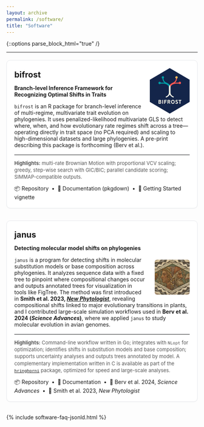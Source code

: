 ```yaml
---
layout: archive
permalink: /software/
title: "Software"
---
```


{::options parse_block_html="true" /}

<style>
/* Lightweight, page-local styling that works with most Jekyll themes */
.software-card {
  border: 1px solid var(--color-border, #e5e7eb);
  border-radius: 10px;
  padding: 1.25rem;
  margin: 1.25rem 0 2rem;
  background: var(--color-bg, #fff);
  box-shadow: 0 1px 2px rgba(0,0,0,0.04);
}
.software-card h2, .software-card h3 {
  margin-top: 0.2rem;
  margin-bottom: 0.25rem;
  font-size: 1.35rem;
}
.software-meta {
  font-size: 0.95rem;
  color: var(--color-muted, #555);
  margin-bottom: 0.75rem;
}
.software-meta small {
  font-size: 0.85em;
  line-height: 1.4;
  display: block;
}
.software-actions a {
  text-decoration: none;
  border-bottom: 1px solid transparent;
}
.software-actions a:hover {
  border-bottom-color: currentColor;
}
.software-logo {
  float: right;
  margin-left: 1rem;
  margin-bottom: 0.25rem;
  height: 120px;
  max-width: 35%;
}
@media (max-width: 640px) {
  .software-logo { float: none; display: block; margin: 0 auto 0.75rem; height: 100px; }
}
hr.soft-sep {
  border: 0;
  border-top: 1px solid var(--color-border, #e5e7eb);
  margin: 1rem 0 0.75rem;
}
/* Normalize inline-code spacing if theme adjusts it */
.software-card code { letter-spacing: normal; }

/* Slightly smaller figure-style image for Janus card */
.software-figure {
  float: right;
  width: 20%;
  max-width: 260px;
  margin: 0.5rem 0 0.75rem 1.5rem;
  border-radius: 6px;
  box-shadow: 0 1px 3px rgba(0,0,0,0.08);
}
@media (max-width: 640px) {
  .software-figure {
    float: none;
    display: block;
    margin: 1rem auto;
    width: 75%;
    max-width: 340px;
  }
}
</style>

---

<div class="software-card" markdown="1">

<img class="software-logo" src="https://raw.githubusercontent.com/jakeberv/bifrost/main/man/figures/logo.png" alt="bifrost hex sticker" />

### bifrost

**Branch-level Inference Framework for Recognizing Optimal Shifts in Traits**

`bifrost` is an R package for branch-level inference of multi-regime, multivariate trait evolution on phylogenies. It uses penalized-likelihood multivariate GLS to detect where, when, and how evolutionary rate regimes shift across a tree—operating directly in trait space (no PCA required) and scaling to high-dimensional datasets and large phylogenies. A pre-print describing this package is forthcoming (Berv et al.).

<hr class="soft-sep" />

<div class="software-meta">
<small>
<strong>Highlights:</strong> multi-rate Brownian Motion with proportional VCV scaling; greedy, step-wise search with GIC/BIC; parallel candidate scoring; SIMMAP-compatible outputs.
</small>
</div>

<div class="software-actions">
📦 <a href="https://github.com/jakeberv/bifrost">Repository</a> &nbsp;•&nbsp;
📖 <a href="https://jakeberv.com/bifrost">Documentation (pkgdown)</a> &nbsp;•&nbsp;
📄 <a href="https://jakeberv.com/bifrost/articles/jaw-shape-vignette.html">Getting Started vignette</a>
</div>

<div style="clear: both;"></div>
</div>

<div class="software-card" markdown="1">

### janus

**Detecting molecular model shifts on phylogenies**

<a href="https://en.wikipedia.org/wiki/Waltham_Abbey_Church" target="_blank" rel="noopener">
  <img class="software-figure" src="https://raw.githubusercontent.com/jakeberv/jakeberv.github.io/master/images/software/janus.webp" alt="janus logo" loading="lazy" decoding="async" />
</a>

`janus` is a program for detecting shifts in molecular substitution models or base composition across phylogenies. It analyzes sequence data with a fixed tree to pinpoint where compositional changes occur and outputs annotated trees for visualization in tools like FigTree. The method was first introduced in **Smith et al. 2023, [*New Phytologist*](https://doi.org/10.1111/nph.19099)**, revealing compositional shifts linked to major evolutionary transitions in plants, and I contributed large-scale simulation workflows used in **Berv et al. 2024 (*Science Advances*)**, where we applied `janus` to study molecular evolution in avian genomes.

<hr class="soft-sep" />

<div class="software-meta">
<small>
<strong>Highlights:</strong> Command-line workflow written in Go; integrates with <code>NLopt</code> for optimization; identifies shifts in substitution models and base composition; supports uncertainty analyses and outputs trees annotated by model.  A complementary implementation written in C is available as part of the <a href="http://git.sr.ht/~hms/hringhorni"><code>hringhorni</code></a> package, optimized for speed and large-scale analyses.
</small>
</div>

<div class="software-actions">
📦 <a href="https://git.sr.ht/~hms/janus">Repository</a> &nbsp;•&nbsp;
📖 <a href="https://git.sr.ht/~hms/janus/tree/master/doc/index.md">Documentation</a> &nbsp;•&nbsp;
📄 <a href="https://www.science.org/doi/10.1126/sciadv.adp0114">Berv&nbsp;et&nbsp;al.&nbsp;2024, <em>Science Advances</em></a> &nbsp;•&nbsp;
📄 <a href="https://doi.org/10.1111/nph.19099">Smith&nbsp;et&nbsp;al.&nbsp;2023, <em>New Phytologist</em></a>
</div>

<div style="clear: both;"></div>
</div>


{% include software-faq-jsonld.html %}